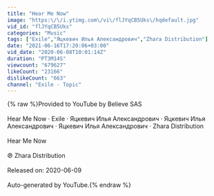 ```yaml
---
title: "Hear Me Now"
image: "https:\/\/i.ytimg.com\/vi\/flJYqCB5Uks\/hqdefault.jpg"
vid_id: "flJYqCB5Uks"
categories: "Music"
tags: ["Exile","Яцкевич Илья Александрович","Zhara Distribution"]
date: "2021-06-16T17:20:06+03:00"
vid_date: "2020-06-08T10:01:14Z"
duration: "PT3M14S"
viewcount: "679627"
likeCount: "23166"
dislikeCount: "663"
channel: "Exile - Topic"
---
```

{% raw %}Provided to YouTube by Believe SAS<br /><br />Hear Me Now · Exile · Яцкевич Илья Александрович · Яцкевич Илья Александрович · Яцкевич Илья Александрович · Zhara Distribution<br /><br />Hear Me Now<br /><br />℗ Zhara Distribution<br /><br />Released on: 2020-06-09<br /><br />Auto-generated by YouTube.{% endraw %}
